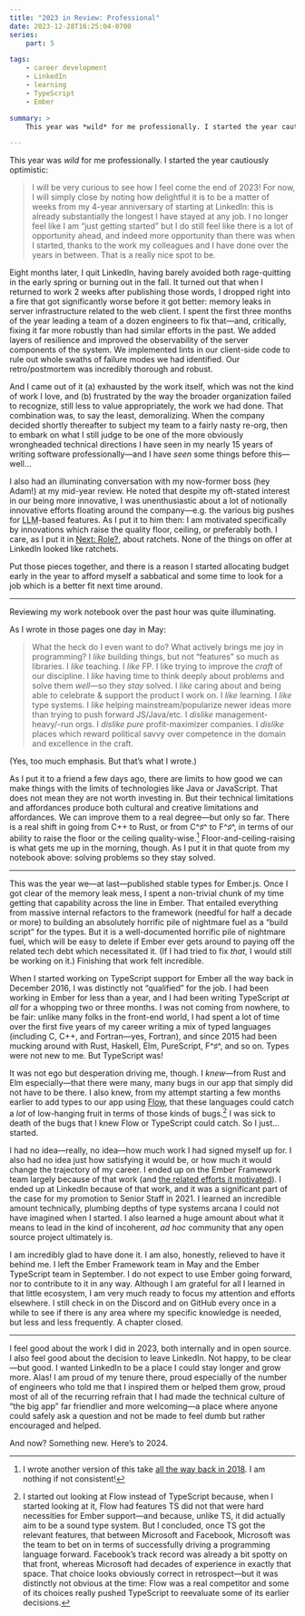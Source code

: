 ```yaml
---
title: "2023 in Review: Professional"
date: 2023-12-28T16:25:04-0700
series:
    part: 5

tags:
    - career development
    - LinkedIn
    - learning
    - TypeScript
    - Ember

summary: >
    This year was *wild* for me professionally. I started the year cautiously optimistic… and ended it by quitting my job and moving on in open source.

---
```


This year was *wild* for me professionally. I started the year cautiously optimistic:

> I will be very curious to see how I feel come the end of 2023! For now, I will simply close by noting how delightful it is to be a matter of weeks from my 4-year anniversary of starting at LinkedIn: this is already substantially the longest I have stayed at any job. I no longer feel like I am “just getting started” but I do still feel like there is a lot of opportunity ahead, and indeed more opportunity than there was when I started, thanks to the work my colleagues and I have done over the years in between. That is a really nice spot to be.

Eight months later, I quit LinkedIn, having barely avoided both rage-quitting in the early spring or burning out in the fall. It turned out that when I returned to work 2 weeks after publishing those words, I dropped right into a fire that got significantly worse before it got better: memory leaks in server infrastructure related to the web client. I spent the first three months of the year leading a team of a dozen engineers to fix that—and, critically, fixing it far more robustly than had similar efforts in the past. We added layers of resilience and improved the observability of the server components of the system. We implemented lints in our client-side code to rule out whole swaths of failure modes we had identified. Our retro/postmortem was incredibly thorough and robust.

And I came out of it (a) exhausted by the work itself, which was not the kind of work I love, and (b) frustrated by the way the broader organization failed to recognize, still less to value appropriately, the work we had done. That combination was, to say the least, demoralizing. When the company decided shortly thereafter to subject my team to a fairly nasty re-org, then to embark on what I still judge to be one of the more obviously wrongheaded technical directions I have seen in my nearly 15 years of writing software professionally—and I have *seen* some things before this—well…

I also had an illuminating conversation with my now-former boss (hey Adam!) at my mid-year review. He noted that despite my oft-stated interest in our being more innovative, I was unenthusiastic about a lot of notionally innovative efforts floating around the company—e.g. the various big pushes for <abbr title="large language model">LLM</abbr>-based features. As I put it to him then: I am motivated specifically by innovations which raise the quality floor, ceiling, or preferably both. I care, as I put it in [Next: Role?](https://v5.chriskrycho.com/journal/next/role/), about ratchets. None of the things on offer at LinkedIn looked like ratchets.

Put those pieces together, and there is a reason I started allocating budget early in the year to afford myself a sabbatical and some time to look for a job which is a better fit next time around.

----

Reviewing my work notebook over the past hour was quite illuminating.

As I wrote in those pages one day in May:

> What the heck do I even want to do? What actively brings me joy in programming? I *like* building things, but not “features” so much as libraries. I *like* teaching. I *like* FP. I like trying to improve the *craft* of our discipline. I *like* having time to think deeply about problems and solve them *well*—so they *stay* solved. I *like* caring about and being able to celebrate & support the product I work on. I *like* learning. I *like* type systems. I *like* helping mainstream/popularize newer ideas more than trying to push forward JS/Java/etc. I *dislike* management-heavy/-run orgs. I *dislike* *pure* profit-maximizer companies. I *dislike* places which reward political savvy over competence in the domain and excellence in the craft.

(Yes, too much emphasis. But that’s what I wrote.)

As I put it to a friend a few days ago, there are limits to how good we can make things with the limits of technologies like Java or JavaScript. That does not mean they are not worth investing in. But their technical limitations and affordances produce both cultural and creative limitations and affordances. We can improve them to a real degree—but only so far. There is a real shift in going from C++ to Rust, or from C^♯^ to F^♯^, in terms of our ability to raise the floor or the ceiling quality-wise.[^1] Floor-and-ceiling-raising is what gets me up in the morning, though. As I put it in that quote from my notebook above: solving problems so they stay solved.

----

This was the year we—at last—published stable types for Ember.js. Once I got clear of the memory leak mess, I spent a non-trivial chunk of my time getting that capability across the line in Ember. That entailed everything from massive internal refactors to the framework (needful for half a decade or more) to building an absolutely horrific pile of nightmare fuel as a “build script” for the types. But it is a well-documented horrific pile of nightmare fuel, which will be easy to delete if Ember ever gets around to paying off the related tech debt which necessitated it. (If I had tried to fix *that*, I would still be working on it.) Finishing that work felt incredible.

When I started working on TypeScript support for Ember all the way back in December 2016, I was distinctly not “qualified” for the job. I had been working in Ember for less than a year, and I had been writing TypeScript *at all* for a whopping two or three months. I was not coming from nowhere, to be fair: unlike many folks in the front-end world, I had spent a lot of time over the first five years of my career writing a mix of typed languages (including C, C++, and Fortran—yes, Fortran), and since 2015 had been mucking around with Rust, Haskell, Elm, PureScript, F^♯^, and so on. Types were not new to me. But TypeScript was!

It was not ego but desperation driving me, though. I *knew*—from Rust and Elm especially—that there were many, many bugs in our app that simply did not have to be there. I also knew, from my attempt starting a few months earlier to add types to our app using [Flow](http://flow.org), that these languages could catch a *lot* of low-hanging fruit in terms of those kinds of bugs.[^2] I was sick to death of the bugs that I knew Flow or TypeScript could catch. So I just… started.

I had no idea—really, no idea—how much work I had signed myself up for. I also had no idea just how satisfying it would be, or how much it would change the trajectory of my career. I ended up on the Ember Framework team largely because of that work (and [the related efforts it motivated](https://v5.chriskrycho.com/journal/ember-template-imports/)). I ended up at LinkedIn because of that work, and it was a significant part of the case for my promotion to Senior Staff in 2021. I learned an incredible amount technically, plumbing depths of type systems arcana I could not have imagined when I started. I also learned a huge amount about what it means to lead in the kind of incoherent, <i>ad hoc</i> community that any open source project ultimately is.

I am incredibly glad to have done it. I am also, honestly, relieved to have it behind me. I left the Ember Framework team in May and the Ember TypeScript team in September. I do not expect to use Ember going forward, nor to contribute to it in any way. Although I am grateful for all I learned in that little ecosystem, I am very much ready to focus my attention and efforts elsewhere. I still check in on the Discord and on GitHub every once in a while to see if there is any area where my specific knowledge is needed, but less and less frequently. A chapter closed.

----

I feel good about the work I did in 2023, both internally and in open source. I also feel good about the decision to leave LinkedIn. Not happy, to be clear—but good. I wanted LinkedIn to be a place I could stay longer and grow more. Alas! I am proud of my tenure there, proud especially of the number of engineers who told me that I inspired them or helped them grow, proud most of all of the recurring refrain that I had made the technical culture of “the big app” far friendlier and more welcoming—a place where anyone could safely ask a question and not be made to feel dumb but rather encouraged and helped.

And now? Something new. Here’s to 2024.

[^1]:	I wrote another version of this take [all the way back in 2018](https://v4.chriskrycho.com/2018/javascript-is-c.html). I am nothing if not consistent!

[^2]:	I started out looking at Flow instead of TypeScript because, when I started looking at it, Flow had features <abbr>TS</abbr> did not that were hard necessities for Ember support—and because, unlike TS, it did actually aim to be a sound type system. But I concluded, once TS got the relevant features, that between Microsoft and Facebook, Microsoft was the team to bet on in terms of successfully driving a programming language forward. Facebook’s track record was already a bit spotty on that front, whereas Microsoft had decades of experience in exactly that space. That choice looks obviously correct in retrospect—but it was distinctly not obvious at the time: Flow was a real competitor and some of its choices really pushed TypeScript to reevaluate some of its earlier decisions.
